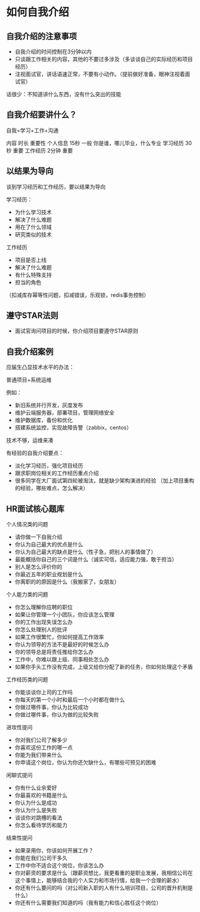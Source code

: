 # 如何自我介绍

## 自我介绍的注意事项
- 自我介绍的时间控制在3分钟以内
- 只谈跟工作相关的内容，其他的不要过多涉及（多谈谈自己的实际经历和项目经历）
- 注视面试官，讲话语速正常，不要有小动作。（提前做好准备，眼神注视着面试官）

话很少：不知道讲什么东西，没有什么突出的技能


## 自我介绍要讲什么？

自我=学习+工作+沟通

内容     时长 重要性
个人信息 15秒 一般 你是谁，哪儿毕业，什么专业
学习经历 30秒 重要
工作经历 2分钟 重要

## 以结果为导向

谈到学习经历和工作经历，要以结果为导向

学习经历：
- 为什么学习技术
- 解决了什么难题
- 用在了什么领域
- 研究类似的技术

工作经历
- 项目是否上线
- 解决了什么难题
- 有什么特殊支持
- 担当的角色

（扣减库存幂等性问题，扣减错误，乐观锁，redis事务控制）

## 遵守STAR法则

- 面试官询问项目的时候，你介绍项目要遵守STAR原则

## 自我介绍案例

应届生凸显技术水平的办法：

普通项目+系统运维

例如：
- 新旧系统并行开发，灰度发布
- 维护云端服务器，部署项目，管理网络安全
- 维护数据库，备份和优化
- 搭建系统监控，实现故障告警（zabbix，centos）

技术不够，运维来凑

有经验的自我介绍要点：
- 淡化学习经历，强化项目经历
- 跟求职岗位相关的工作经历重点介绍
- 很多同学在大厂面试第四轮被淘汰，就是缺少架构演进的经验
（加上项目重构的经验，哪些难点，怎么解决）

## HR面试核心题库

个人情况类的问题
- 请你做一下自我介绍
- 你认为自己最大的优点是什么
- 你认为自己最大的缺点是什么（性子急，把别人的事情做了）
- 最能概括你自己的三个词是什么（诚实可信，适应能力强，敢于担当）
- 别人是怎么评价你的
- 你最近五年的职业规划是什么
- 你离职的的原因是什么（我搬家了，女朋友）

个人能力类的问题
- 你怎么理解你应聘的职位
- 如果让你管理一个小团队，你应该怎么管理
- 你的工作出现失误怎么办
- 你怎么处理别人的批评
- 如果工作很繁忙，你如何提高工作效率
- 你认为领导的方法不是最好的时候怎么办
- 你的领导总是将责任推给你怎么办
- 工作中，你难以跟上级、同事相处怎么办
- 如果你手头工作没有完成，上级又给你分配了新的任务，你如何处理这个矛盾

工作经历类的问题
- 你能谈谈你上司的工作吗
- 你每天的第一个小时和最后一个小时都在做什么
- 你做过哪件事，你认为比较成功
- 你做过哪件事，你认为做的比较失败

进攻性提问
- 你对我们公司了解多少
- 你喜欢这份工作的哪一点
- 你能为我们带来什么
- 你申请这个岗位，你认为你还欠缺什么，有哪些可预见的困难

闲聊式提问
- 你有什么业余爱好
- 你最喜欢的书籍是什么
- 你认为什么是成功
- 你认为什么是失败
- 谈谈你对跳槽的看法
- 你怎么看待学历和能力

结束性提问
- 如果录用你，你该如何开展工作？
- 你能在我们公司干多久
- 工作中你不适合这个岗位，你该怎么办
- 你对薪资的要求是什么（跟薪资想比，我更看重的是职业发展，我相信公司在这个事情上，能够结合我的个人实力和市场行情，给我一个合理的薪水）
- 你还有什么要问的吗（对公司新入职的人有什么培训项目，公司的晋升机制是什么）
- 你还有什么需要我们知道的吗（我有能力和信心胜任这个岗位）
